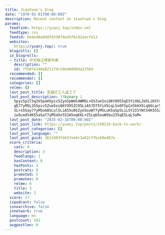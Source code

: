 ```yaml
---
title: JiaoYuan's blog
date: "1970-01-01T00:00:00Z"
description: Recent content on JiaoYuan's blog
params:
  feedlink: https://yuanj.top/index.xml
  feedtype: rss
  feedid: 6e4e48a0ddfd330f4e45f6c82aacfe13
  websites:
    https://yuanj.top/: true
  blogrolls: []
  in_blogrolls:
  - title: 中文独立博客列表
    description: ""
    id: 7fb87e348a8211f4c19e4b0b0da225bd
  recommended: []
  recommender: []
  categories: []
  relme: {}
  last_post_title: 苦逼打工人返工了
  last_post_description: !!binary |
    5pys5p2l5q2k5paH5piv5Zyo5pWm54WM6L+U5Zue5oiQ6YO955qE5YiX6L2m5LiK5YaZ55
    qE77yM5L2G5piv5Zue5oiQ6YO95ZCO5LiA57O75YiX5LqL5oOF5pCe5b6X5Lq66Lqr5b+D
    5L+x55ay77yM5omA5Lul5LiA55u05Zyo5ouW77yM5LuK5aSp5LiL5Y2I5YWt54K5552h5Y
    iw5Lmd54K55aSa77yM5oOz552A5oqK6L+Z5Lqb5ouW5bu255qE5LqL5oM=
  last_post_date: "2025-02-16T00:00:00Z"
  last_post_link: https://yuanj.top/posts/250216-back-to-work/
  last_post_categories: []
  last_post_language: ""
  last_post_guid: 3613d83fd437ee9c3a62cffbcb9ed67e
  score_criteria:
    cats: 0
    description: 3
    feedlangs: 1
    hasContent: 0
    hasPosts: 3
    postcats: 0
    promoted: 5
    promotes: 0
    relme: 0
    title: 3
    website: 2
  score: 17
  ispodcast: false
  isnoarchive: false
  innetwork: true
  language: en
  postcount: 101
  avgpostlen: 0
---
```

